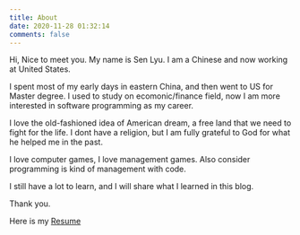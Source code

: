 ```yaml
---
title: About
date: 2020-11-28 01:32:14
comments: false
---
```

Hi, Nice to meet you. My name is Sen Lyu. I am a Chinese and now working at United States.  

I spent most of my early days in eastern China, and then went to US for Master degree. I used to study on ecomonic/finance field, now I am more interested in software programming as my career.

I love the old-fashioned idea of American dream, a free land that we need to fight for the life. I dont have a religion, but I am fully grateful to God for what he helped me in the past.

I love computer games, I love management games. Also consider programming is kind of management with code.

I still have a lot to learn, and I will share what I learned in this blog.

Thank you.

Here is my [Resume](https://senlyu.com/download/DataEngineerCV.pdf)